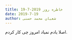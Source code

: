 ```yaml
---
title: خاطره روز 2019-7-19
date: 2019-7-19
author: شعبان محمد حسنی
---
```


اصلا یادم نمیاد امروز چی کار کردم.